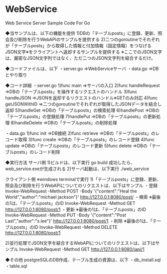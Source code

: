 # WebService
Web Service Server Sample Code For Go

◆当サンプルは、以下の機能を提供
1)DBの「テーブルposts」に登録、更新、照会及び削除を行うWebAPIのサンプルを提供する
2)二つのgoroutineでそれぞれが「テーブルposts」から取得した情報と付加情報（固定情報）をつなげるJSON文字※をクライアントへ返却するサンプルを提供する
※ここでのJSON文字は、厳密なJSON文字列ではなく、ただ二つのJSON文字列を結合するだけ。

◆コードファイルは、以下
・server.go                      =>WebServiceサーバ
・data.go                        =>DBとやり取り

◆コード詳細
・server.go
  1)func main                   =>サーバの入口
  2)func handleRequest          =>DBの「テーブルposts」を操作するリクエストのハンドル
  3)func handleJSON             =>JSONを返却するリクエストのハンドル※GETのみ対応
  4)func getJSONWithID          =>二つのgoroutineでそれぞれが取得したJSONデータを結合し返却
  5)handleGet                   =>DBの「テーブルposts」の検索処理
  6)handlePost                  =>DBの「テーブルposts」の登録処理
  7)handlePut                   =>DBの「テーブルposts」の更新処理
  8)handleDelete                =>DBの「テーブルposts」の削除処理
  
・data.go
  1)func init                   =>DB接続
  2)func retrieve               =>DBの「テーブルposts」のレコード取得
  3)func create                 =>DBの「テーブルposts」のレコード登録
  4)func update                 =>DBの「テーブルposts」のレコード更新
  5)func delete                 =>DBの「テーブルposts」のレコード削除

◆実行方法
サーバ側
1)ビルドは、以下実行
  go build
  成功したら、web_service.exeが生成される
2)サーバ起動は、以下実行
  ./web_service

クライアント側 ※windows terminalで実行
1)「テーブルposts」に登録、更新、照会及び削除を行うWebAPIについてのリクエストは、以下はサンプル
   ・登録
     Invoke-WebRequest -Method POST -Body '{"content":"Heal the World","author":"michael jackson"}' http://127.0.0.1:8080/post/
   ・検索   ※最後の1は、「テーブルposts」のID
     Invoke-WebRequest -Method GET http://127.0.0.1:8080/post/1
   ・更新   ※最後の1は、「テーブルposts」のID
     Invoke-WebRequest -Method PUT -Body '{"content":"Post Last","author":"s.lee"}' http://127.0.0.1:8080/post/1
   ・削除   ※最後の1は、「テーブルposts」のID
     Invoke-WebRequest -Method DELETE http://127.0.0.1:8080/post/1
 
 2)並行処理でJSON文字を結合するWebAPIについてのリクエストは、以下はサンプル
   Invoke-WebRequest -Method GET http://127.0.0.1:8080/japi/1

◆その他
postgreSQLのDB作成、テーブル生成の資源は、以下
・db_install.sql
・table.sql

   

